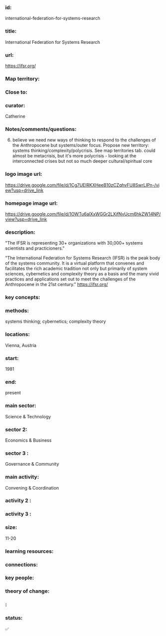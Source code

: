 ### id: 
  international-federation-for-systems-research
### title: 
  International Federation for Systems Research
### url: 
  https://ifsr.org/
### Map territory: 
  
### Close to: 
  
### curator: 
  Catherine
### Notes/comments/questions: 
  6. believe we need new ways of thinking to respond to the challenges of the Anthropocene but systems/outer focus. Propose new territory: systems thinking/complexity/polycrisis. See map territories tab. could almost be metacrisis, but it's more polycrisis - looking at the interconnected crises but not so much deeper cultural/spiritual core
### logo image url: 
  https://drive.google.com/file/d/1Cg7UEIRKXHeeB10zCZqhvFU8SwrLIPn-/view?usp=drive_link
### homepage image url: 
  https://drive.google.com/file/d/1OWTu6alXxWGGr2LXjfNvUcm6hkZW14NP/view?usp=drive_link
### description: 
  "The IFSR is representing 30+ organizations with 30,000+ systems scientists and practicioners."

"The International Federation for Systems Research (IFSR) is the peak body of the systems community. It is a virtual platform that convenes and facilitates the rich academic tradition not only but primarily of system sciences, cybernetics and complexity theory as a basis and the many vivid practices and applications set out to meet the challenges of the Anthropocene in the 21st century."
https://ifsr.org/ 
### key concepts: 
  
### methods: 
  systems thinking; cybernetics; complexity theory
### locations: 
  Vienna, Austria
### start: 
  1981
### end: 
  present
### main sector: 
  Science & Technology
### sector 2: 
  Economics & Business
### sector 3 : 
  Governance & Community
### main activity: 
  Convening & Coordination
### activity 2 : 
  
### activity 3 : 
  
### size: 
  11-20
### learning resources: 
  
### connections: 
  
### key people: 
  
### theory of change: 
  
### : 
  
### status: 
  ✅
